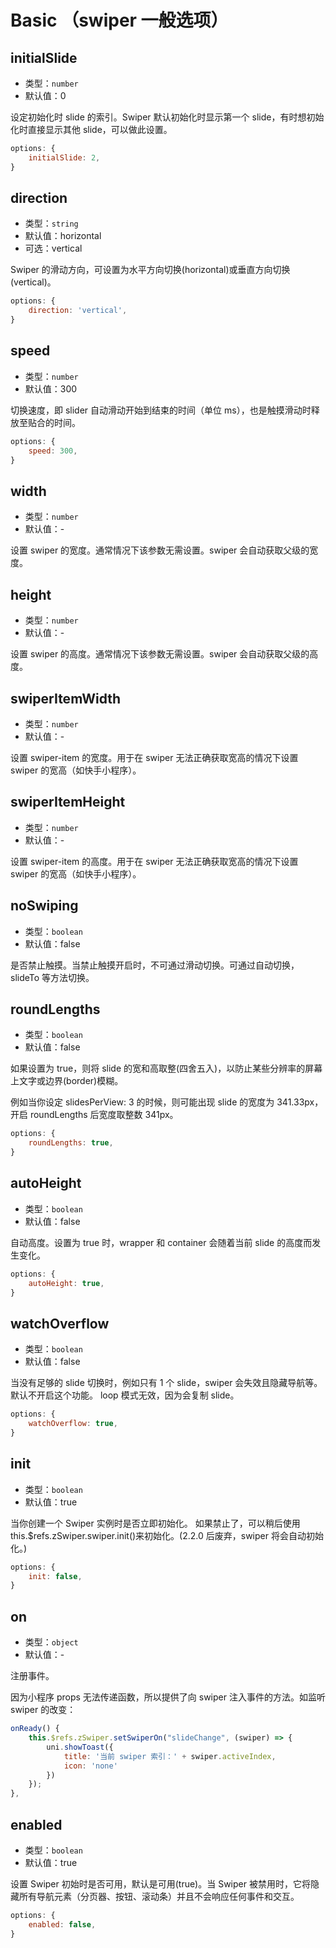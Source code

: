 # Basic （swiper 一般选项）

## initialSlide

- 类型：`number`
- 默认值：0

设定初始化时 slide 的索引。Swiper 默认初始化时显示第一个 slide，有时想初始化时直接显示其他 slide，可以做此设置。

```js
options: {
    initialSlide: 2,
}
```

## direction

- 类型：`string`
- 默认值：horizontal
- 可选：vertical

Swiper 的滑动方向，可设置为水平方向切换(horizontal)或垂直方向切换(vertical)。

```js
options: {
    direction: 'vertical',
}
```

## speed

- 类型：`number`
- 默认值：300

切换速度，即 slider 自动滑动开始到结束的时间（单位 ms），也是触摸滑动时释放至贴合的时间。

```js
options: {
    speed: 300,
}
```

## width

- 类型：`number`
- 默认值：-

设置 swiper 的宽度。通常情况下该参数无需设置。swiper 会自动获取父级的宽度。

## height

- 类型：`number`
- 默认值：-

设置 swiper 的高度。通常情况下该参数无需设置。swiper 会自动获取父级的高度。

## swiperItemWidth

- 类型：`number`
- 默认值：-

设置 swiper-item 的宽度。用于在 swiper 无法正确获取宽高的情况下设置 swiper 的宽高（如快手小程序）。

## swiperItemHeight

- 类型：`number`
- 默认值：-

设置 swiper-item 的高度。用于在 swiper 无法正确获取宽高的情况下设置 swiper 的宽高（如快手小程序）。

## noSwiping

- 类型：`boolean`
- 默认值：false

是否禁止触摸。当禁止触摸开启时，不可通过滑动切换。可通过自动切换，slideTo 等方法切换。

## roundLengths

- 类型：`boolean`
- 默认值：false

如果设置为 true，则将 slide 的宽和高取整(四舍五入)，以防止某些分辨率的屏幕上文字或边界(border)模糊。

例如当你设定 slidesPerView: 3 的时候，则可能出现 slide 的宽度为 341.33px，开启 roundLengths 后宽度取整数 341px。

```js
options: {
    roundLengths: true,
}
```

## autoHeight

- 类型：`boolean`
- 默认值：false

自动高度。设置为 true 时，wrapper 和 container 会随着当前 slide 的高度而发生变化。

```js
options: {
    autoHeight: true,
}
```

## watchOverflow

- 类型：`boolean`
- 默认值：false

当没有足够的 slide 切换时，例如只有 1 个 slide，swiper 会失效且隐藏导航等。默认不开启这个功能。
loop 模式无效，因为会复制 slide。

```js
options: {
    watchOverflow: true,
}
```

## init

- 类型：`boolean`
- 默认值：true

当你创建一个 Swiper 实例时是否立即初始化。
如果禁止了，可以稍后使用 this.$refs.zSwiper.swiper.init()来初始化。(2.2.0 后废弃，swiper 将会自动初始化。)

```js
options: {
    init: false,
}
```

## on

- 类型：`object`
- 默认值：-

注册事件。

因为小程序 props 无法传递函数，所以提供了向 swiper 注入事件的方法。如监听 swiper 的改变：

```js
onReady() {
    this.$refs.zSwiper.setSwiperOn("slideChange", (swiper) => {
        uni.showToast({
            title: '当前 swiper 索引：' + swiper.activeIndex,
            icon: 'none'
        })
    });
},
```

## enabled

- 类型：`boolean`
- 默认值：true

设置 Swiper 初始时是否可用，默认是可用(true)。当 Swiper 被禁用时，它将隐藏所有导航元素（分页器、按钮、滚动条）并且不会响应任何事件和交互。

```js
options: {
    enabled: false,
}
```
